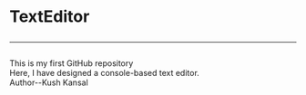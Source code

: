 # TextEditor<br><hr>
This is my first GitHub repository<br>
Here, I have designed a console-based text editor.<br>
Author--Kush Kansal<br>
